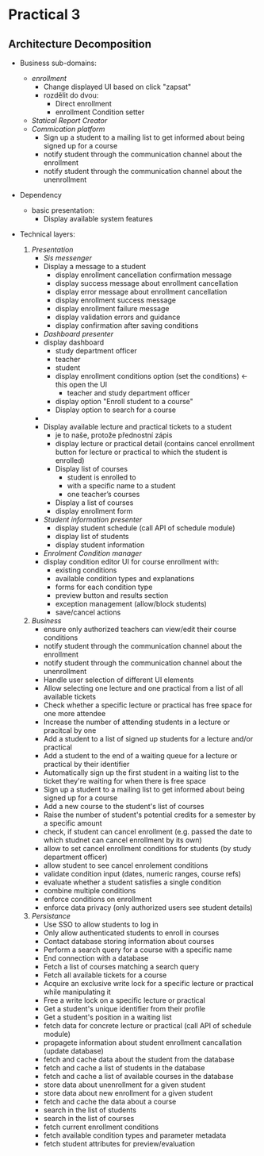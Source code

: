 # Practical 3
## Architecture Decomposition
- Business sub-domains:
    - *enrollment*
        - Change displayed UI based on click "zapsat"
        - rozdělit do dvou:
            - Direct enrollment
            - enrollment Condition setter
    - *Statical Report Creator*
    - *Commication platform*
        - Sign up a student to a mailing list to get informed about being signed up for a course
        - notify student through the communication channel about the enrollment
        - notify student through the communication channel about the unenrollment

- Dependency
    - basic presentation:
        - Display available system features

- Technical layers:
    1. *Presentation*
        - *Sis messenger*
        - Display a message to a student
            - display enrollment cancellation confirmation message
            - display success message about enrollment cancellation
            - display error message about enrollment cancellation
            - display enrollment success message
            - display enrollment failure message
            - display validation errors and guidance
            - display confirmation after saving conditions
        - *Dashboard presenter*
        - display dashboard
            - study department officer
            - teacher
            - student
            - display enrollment conditions option (set the conditions) <- this open the UI
                - teacher and study department officer
            - display option "Enroll student to a course"
            - Display option to search for a course
        -
        - Display available lecture and practical tickets to a student
            - je to naše, protože přednostní zápis
            - display lecture or practical detail (contains cancel enrollment button for lecture or practical to which the student is enrolled)
            - Display list of courses
                - student is enrolled to
                - with a specific name to a student
                - one teacher’s courses
            - Display a list of courses
            - display enrollment form
        - *Student information presenter*
            - display student schedule (call API of schedule module)
            - display list of students
            - display student information
        - *Enrolment Condition manager*
        - display condition editor UI for course enrollment with:
            - existing conditions
            - available condition types and explanations
            - forms for each condition type
            - preview button and results section
            - exception management (allow/block students)
            - save/cancel actions
    3. *Business*
        - ensure only authorized teachers can view/edit their course conditions
        - notify student through the communication channel about the enrollment
        - notify student through the communication channel about the unenrollment
        - Handle user selection of different UI elements
        - Allow selecting one lecture and one practical from a list of all available tickets
        - Check whether a specific lecture or practical has free space for one more attendee
        - Increase the number of attending students in a lecture or pracitcal by one
        - Add a student to a list of signed up students for a lecture and/or practical
        - Add a student to the end of a waiting queue for a lecture or practical by their identifier
        - Automatically sign up the first student in a waiting list to the ticket they're waiting for when there is free space
        - Sign up a student to a mailing list to get informed about being signed up for a course
        - Add a new course to the student's list of courses
        - Raise the number of student's potential credits for a semester by a specific amount
        - check, if student can cancel enrollment (e.g. passed the date to which studnet can cancel enrollment by its own)
        - allow to set cancel enrollment conditions for students (by study department officer)
        - allow student to see cancel enrolement conditions
        - validate condition input (dates, numeric ranges, course refs)
        - evaluate whether a student satisfies a single condition
        - combine multiple conditions
        - enforce conditions on enrollment
        - enforce data privacy (only authorized users see student details)
    4. *Persistance*
        - Use SSO to allow students to log in
        - Only allow authenticated students to enroll in courses
        - Contact database storing information about courses
        - Perform a search query for a course with a specific name
        - End connection with a database
        - Fetch a list of courses matching a search query
        - Fetch all available tickets for a course
        - Acquire an exclusive write lock for a specific lecture or practical while manipulating it
        - Free a write lock on a specific lecture or practical
        - Get a student's unique identifier from their profile
        - Get a student's position in a waiting list
        - fetch data for concrete lecture or practical (call API of schedule module)
        - propagete information about student enrollment cancallation (update database)
        - fetch and cache data about the student from the database
        - fetch and cache a list of students in the database
        - fetch and cache a list of available courses in the database
        - store data about unenrollment for a given student
        - store data about new enrollment for a given student
        - fetch and cache the data about a course
        - search in the list of students
        - search in the list of courses
        - fetch current enrollment conditions
        - fetch available condition types and parameter metadata
        - fetch student attributes for preview/evaluation
